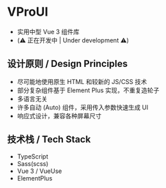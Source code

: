 

# VProUI

- 实用中型 Vue 3 组件库
- (⚠️ 正在开发中 | Under development ⚠️)

## 设计原则 / Design Principles

- 尽可能地使用原生 HTML 和较新的 JS/CSS 技术
- 部分复杂组件基于 Element Plus 实现，不重复造轮子
- 多语言无关
- 许多自动 (Auto) 组件，采用传入参数快速生成 UI
- 响应式设计，兼容各种屏幕尺寸

## 技术栈 / Tech Stack

- TypeScript
- Sass(scss)
- Vue 3 / VueUse
- ElementPlus

